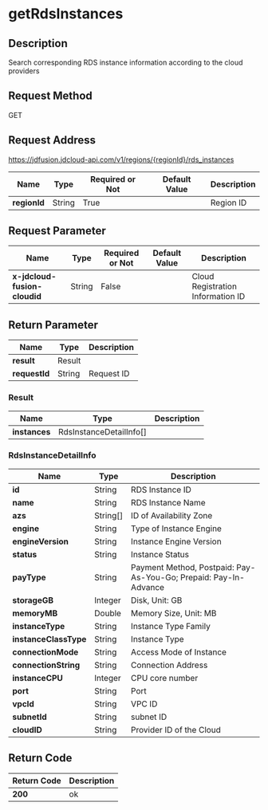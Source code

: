 # getRdsInstances


## Description
Search corresponding RDS instance information according to the cloud providers

## Request Method
GET

## Request Address
https://jdfusion.jdcloud-api.com/v1/regions/{regionId}/rds_instances

|Name|Type|Required or Not|Default Value|Description|
|---|---|---|---|---|
|**regionId**|String|True| |Region ID|

## Request Parameter
|Name|Type|Required or Not|Default Value|Description|
|---|---|---|---|---|
|**x-jdcloud-fusion-cloudid**|String|False| |Cloud Registration Information ID|


## Return Parameter
|Name|Type|Description|
|---|---|---|
|**result**|Result| |
|**requestId**|String|Request ID|

### Result
|Name|Type|Description|
|---|---|---|
|**instances**|RdsInstanceDetailInfo[]| |
### RdsInstanceDetailInfo
|Name|Type|Description|
|---|---|---|
|**id**|String|RDS Instance ID|
|**name**|String|RDS Instance Name|
|**azs**|String[]|ID of Availability Zone|
|**engine**|String|Type of Instance Engine|
|**engineVersion**|String|Instance Engine Version|
|**status**|String|Instance Status|
|**payType**|String|Payment Method, Postpaid: Pay-As-You-Go; Prepaid: Pay-In-Advance|
|**storageGB**|Integer|Disk, Unit: GB|
|**memoryMB**|Double|Memory Size, Unit: MB|
|**instanceType**|String|Instance Type Family|
|**instanceClassType**|String|Instance Type|
|**connectionMode**|String|Access Mode of Instance|
|**connectionString**|String|Connection Address|
|**instanceCPU**|Integer|CPU core number|
|**port**|String|Port|
|**vpcId**|String|VPC ID|
|**subnetId**|String|subnet ID|
|**cloudID**|String|Provider ID of the Cloud|

## Return Code
|Return Code|Description|
|---|---|
|**200**|ok|
